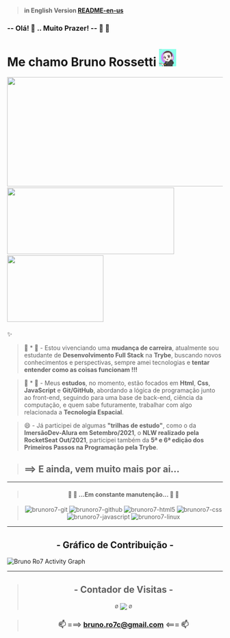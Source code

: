 > #### in English Version [README-en-us](README-en-us.md)

### **-- Olá!** 👋 ..  **Muito Prazer! --** 🤗 🤝
# **Me chamo Bruno Rossetti** <img height="40vh" width="40vh" src="brunoro7-avatar2.png">

<div>
  <a href="https://github.com/brunoro7/github-readme-stats">
    <img height="255vh" width="615vh" src="https://github-readme-streak-stats.herokuapp.com/?user=brunoro7&theme=tokyonight" />
  </a>
  <a href="https://github.com/brunoro7/github-readme-stats">
    <img height="155vh" width="390vh"  src="https://github-readme-stats.vercel.app/api?username=brunoro7&count_private=true&show_icons=true&theme=tokyonight" />
    <img height="155vh" width="225vh" src="https://github-readme-stats.vercel.app/api/top-langs/?username=brunoro7&langs_count=7&count_private=true&theme=tokyonight" />
  </a>
</div></br> 
✨
</br>

> 🔭 * 💬 - Estou vivenciando uma **mudança de carreira**, atualmente sou estudante de **Desenvolvimento Full Stack** na **Trybe**, buscando novos conhecimentos e perspectivas, sempre amei tecnologias e **tentar entender como as coisas funcionam !!!**

> 👯 * 🌱 - Meus **estudos**, no momento, estão focados em **Html**, **Css**, **JavaScript** e **Git/GitHub**, abordando a lógica de programação junto ao front-end, seguindo para uma base de back-end, ciência da computação, e quem sabe futuramente, trabalhar com algo relacionada a **Tecnologia Espacial**.

> 😄 - Já participei de algumas **"trilhas de estudo"**, como o da **ImersãoDev-Alura em Setembro/2021**, o **NLW realizado pela RocketSeat Out/2021**, participei também da **5ª e 6ª edição dos Primeiros Passos na Programação pela Trybe**.

> ## ==> E ainda, vem muito mais por ai...
---
<div style="display:inline_block" align="center">

>#### 🚧 🚧 ...Em constante manutenção... 🚧 🚧

  > <img alt="brunoro7-git" height="47vh" width="60vh" src="https://cdn.jsdelivr.net/gh/devicons/devicon/icons/git/git-original-wordmark.svg" />
  > <img alt="brunoro7-github" height="39vh" width="45vh" src="https://cdn.jsdelivr.net/gh/devicons/devicon/icons/github/github-original-wordmark.svg" />    
  > <img alt="brunoro7-html5" height="39vh" width="45vh" src="https://cdn.jsdelivr.net/gh/devicons/devicon/icons/html5/html5-original-wordmark.svg" />
  > <img alt="brunoro7-css" height="39vh" width="45vh" src="https://cdn.jsdelivr.net/gh/devicons/devicon/icons/css3/css3-original-wordmark.svg" />
  > <img alt="brunoro7-javascript" src="https://cdn.jsdelivr.net/gh/devicons/devicon/icons/javascript/javascript-original.svg" height="35vh" width="50vh"/>    
  > <img alt="brunoro7-linux" height="39vh" width="50vh" src="https://cdn.jsdelivr.net/gh/devicons/devicon/icons/linux/linux-original.svg" /> 
</div>

---
<p align="center">
 <h2 align="center">- Gráfico de Contribuição -</h2>
<p>
<img alt="Bruno Ro7 Activity Graph" src="https://activity-graph.herokuapp.com/graph?username=brunoro7&bg_color=1F222E&color=0077b6&line=b5179e&point=f72585&hide_border=true&area_color=0077b6&area=true" />
</p>

---
<div align="center">

> ## - Contador de Visitas -
>  &oslash; <a align="center"><img align="center" src="https://profile-counter.glitch.me/{brunoro7}/count.svg" /></a> &oslash;

> ### 📫 ===> bruno.ro7c@gmail.com <=== 📫

</div>